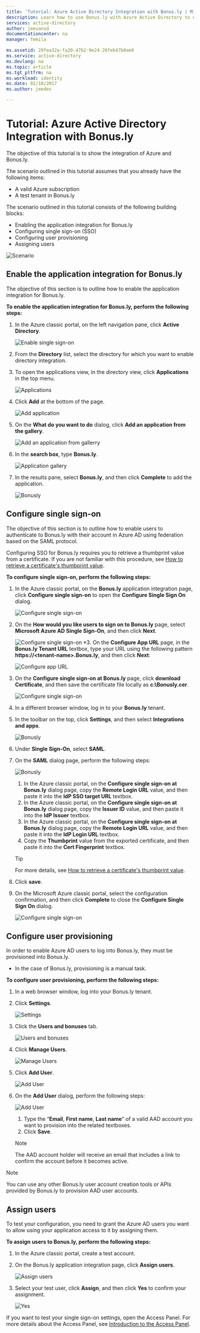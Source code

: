 ```yaml
---
title: 'Tutorial: Azure Active Directory Integration with Bonus.ly | Microsoft Docs'
description: Learn how to use Bonus.ly with Azure Active Directory to enable single sign-on, automated provisioning, and more!
services: active-directory
author: jeevansd
documentationcenter: na
manager: femila

ms.assetid: 29fea32a-fa20-47b2-9e24-26feb47b0ae6
ms.service: active-directory
ms.devlang: na
ms.topic: article
ms.tgt_pltfrm: na
ms.workload: identity
ms.date: 02/10/2017
ms.author: jeedes

---
```

# Tutorial: Azure Active Directory Integration with Bonus.ly
The objective of this tutorial is to show the integration of Azure and Bonus.ly. 

The scenario outlined in this tutorial assumes that you already have the following items:

* A valid Azure subscription
* A test tenant in Bonus.ly

The scenario outlined in this tutorial consists of the following building blocks:

* Enabling the application integration for Bonus.ly
* Configuring single sign-on (SSO)
* Configuring user provisioning
* Assigning users

![Scenario](./media/active-directory-saas-bonus-tutorial/IC773679.png "Scenario")

## Enable the application integration for Bonus.ly
The objective of this section is to outline how to enable the application integration for Bonus.ly.

**To enable the application integration for Bonus.ly, perform the following steps:**

1. In the Azure classic portal, on the left navigation pane, click **Active Directory**.
   
   ![Enable single sign-on](./media/active-directory-saas-bonus-tutorial/IC773680.png "Enable single sign-on")
2. From the **Directory** list, select the directory for which you want to enable directory integration.
3. To open the applications view, in the directory view, click **Applications** in the top menu.
   
   ![Applications](./media/active-directory-saas-bonus-tutorial/IC700994.png "Applications")
4. Click **Add** at the bottom of the page.
   
   ![Add application](./media/active-directory-saas-bonus-tutorial/IC749321.png "Add application")
5. On the **What do you want to do** dialog, click **Add an application from the gallery**.
   
   ![Add an application from gallerry](./media/active-directory-saas-bonus-tutorial/IC749322.png "Add an application from gallerry")
6. In the **search box**, type **Bonus.ly**.
   
   ![Application gallery](./media/active-directory-saas-bonus-tutorial/IC773681.png "Application gallery")
7. In the results pane, select **Bonus.ly**, and then click **Complete** to add the application.
   
   ![Bonusly](./media/active-directory-saas-bonus-tutorial/IC773682.png "Bonusly")
   
## Configure single sign-on

The objective of this section is to outline how to enable users to authenticate to Bonus.ly with their account in Azure AD using federation based on the SAML protocol.  

Configuring SSO for Bonus.ly requires you to retrieve a thumbprint value from a certificate. If you are not familiar with this procedure, see [How to retrieve a certificate's thumbprint value](http://youtu.be/YKQF266SAxI).

**To configure single sign-on, perform the following steps:**

1. In the Azure classic portal, on the **Bonus.ly** application integration page, click **Configure single sign-on** to open the **Configure Single Sign On** dialog.
   
   ![Configure single sign-on](./media/active-directory-saas-bonus-tutorial/IC749323.png "Configure single sign-on")
2. On the **How would you like users to sign on to Bonus.ly** page, select **Microsoft Azure AD Single Sign-On**, and then click **Next**.
   
   ![Configure single sign-on](./media/active-directory-saas-bonus-tutorial/IC773683.png "Configure single sign-on")
*3. On the **Configure App URL** page, in the **Bonus.ly Tenant URL** textbox, type your URL using the following pattern **https://\<tenant-name\>.Bonus.ly**, and then click **Next**: 
   
   ![Configure app URL](./media/active-directory-saas-bonus-tutorial/IC773684.png "Configure app URL")
4. On the **Configure single sign-on at Bonus.ly** page, click **download Certificate**, and then save the certificate file locally as **c:\\Bonusly.cer**.
   
   ![Configure single sign-on](./media/active-directory-saas-bonus-tutorial/IC773685.png "Configure single sign-on")
5. In a different browser window, log in to your **Bonus.ly** tenant.
6. In the toolbar on the top, click **Settings**, and then select **Integrations and apps**.
   
   ![Bonusly](./media/active-directory-saas-bonus-tutorial/IC773686.png "Bonusly")
7. Under **Single Sign-On**, select **SAML**.
8. On the **SAML** dialog page, perform the following steps:
   
   ![Bonusly](./media/active-directory-saas-bonus-tutorial/IC773687.png "Bonusly")   
   1. In the Azure classic portal, on the **Configure single sign-on at Bonus.ly** dialog page, copy the **Remote Login URL** value, and then paste it into the **IdP SSO target URL** textbox.
   2. In the Azure classic portal, on the **Configure single sign-on at Bonus.ly** dialog page, copy the **Issuer ID** value, and then paste it into the **IdP Issuer** textbox.
   3. In the Azure classic portal, on the **Configure single sign-on at Bonus.ly** dialog page, copy the **Remote Login URL** value, and then paste it into the **IdP Login URL** textbox.
   4. Copy the **Thumbprint** value from the exported certificate, and then paste it into the **Cert Fingerprint** textbox.
   
    >[!TIP]
    >For more details, see [How to retrieve a certificate's thumbprint value](http://youtu.be/YKQF266SAxI).
    > 
9. Click **save**.
10. On the Microsoft Azure classic portal, select the configuration confirmation, and then click **Complete** to close the **Configure Single Sign On** dialog.
    
    ![Configure single sign-on](./media/active-directory-saas-bonus-tutorial/IC773689.png "Configure single sign-on")
    
## Configure user provisioning

In order to enable Azure AD users to log into Bonus.ly, they must be provisioned into Bonus.ly. 

* In the case of Bonus.ly, provisioning is a manual task.

**To configure user provisioning, perform the following steps:**

1. In a web browser window, log into your Bonus.ly tenant.
2. Click **Settings**.
 
   ![Settings](./media/active-directory-saas-bonus-tutorial/IC781041.png "Settings")
3. Click the **Users and bonuses** tab.
   
   ![Users and bonuses](./media/active-directory-saas-bonus-tutorial/IC781042.png "Users and bonuses")
4. Click **Manage Users**.
   
   ![Manage Users](./media/active-directory-saas-bonus-tutorial/IC781043.png "Manage Users")
5. Click **Add User**.
   
   ![Add User](./media/active-directory-saas-bonus-tutorial/IC781044.png "Add User")
6. On the **Add User** dialog, perform the following steps:
   
   ![Add User](./media/active-directory-saas-bonus-tutorial/IC781045.png "Add User")  
   1. Type the “**Email**, **First name**, **Last name**” of a valid AAD account you want to provision into the related textboxes.
   2. Click **Save**.
   
     >[!NOTE]
     >The AAD account holder will receive an email that includes a link to confirm the account before it becomes active.
     >  

>[!NOTE]
>You can use any other Bonus.ly user account creation tools or APIs provided by Bonus.ly to provision AAD user accounts.
>  

## Assign users
To test your configuration, you need to grant the Azure AD users you want to allow using your application access to it by assigning them.

**To assign users to Bonus.ly, perform the following steps:**

1. In the Azure classic portal, create a test account.
2. On the Bonus.ly application integration page, click **Assign users**.
   
   ![Assign users](./media/active-directory-saas-bonus-tutorial/IC773690.png "Assign users")
3. Select your test user, click **Assign**, and then click **Yes** to confirm your assignment.
   
   ![Yes](./media/active-directory-saas-bonus-tutorial/IC767830.png "Yes")

If you want to test your single sign-on settings, open the Access Panel. For more details about the Access Panel, see [Introduction to the Access Panel](active-directory-saas-access-panel-introduction.md).

